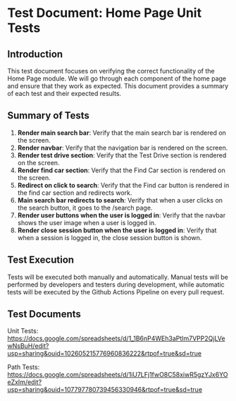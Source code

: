# Test Document: Home Page Unit Tests

## Introduction

This test document focuses on verifying the correct functionality of the Home Page module. We will go through each component of the home page and ensure that they work as expected. This document provides a summary of each test and their expected results.

## Summary of Tests

1. **Render main search bar**: Verify that the main search bar is rendered on the screen.
2. **Render navbar**: Verify that the navigation bar is rendered on the screen.
3. **Render test drive section**: Verify that the Test Drive section is rendered on the screen.
4. **Render find car section**: Verify that the Find Car section is rendered on the screen.
5. **Redirect on click to search**: Verify that the Find car button is rendered in the find car section and redirects work.
6. **Main search bar redirects to search**: Verify that when a user clicks on the search button, it goes to the /search page.
7. **Render user buttons when the user is logged in**: Verify that the navbar shows the user image when a user is logged in.
8. **Render close session button when the user is logged in**: Verify that when a session is logged in, the close session button is shown.

## Test Execution

Tests will be executed both manually and automatically. Manual tests will be performed by developers and testers during development, while automatic tests will be executed by the Github Actions Pipeline on every pull request.

## Test Documents

Unit Tests:
https://docs.google.com/spreadsheets/d/1_1B6nP4WEh3aPtIm7VPP2QjLVewNsBuH/edit?usp=sharing&ouid=102605215776960836222&rtpof=true&sd=true

Path Tests:
https://docs.google.com/spreadsheets/d/1iU7LFj1fwO8C58xiwR5gzYJx6YOeZxIm/edit?usp=sharing&ouid=107797780739456330946&rtpof=true&sd=true
